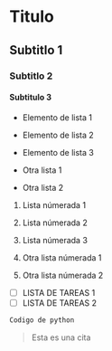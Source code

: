 # Titulo

## Subtitlo 1

### Subtitlo 2

#### Subtitulo 3

* Elemento de lista 1
* Elemento de lista 2
* Elemento de lista 3

* Otra lista 1
* Otra lista 2

1. Lista númerada 1
2. Lista númerada 2
3. Lista númerada 3

1. Otra lista númerada 1
2. Otra lista númerada 2

* [ ] LISTA DE TAREAS 1
* [ ] LISTA DE TAREAS 2

```python
Codigo de python
```

> Esta es una cita

